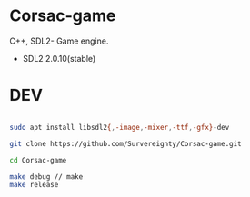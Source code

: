 # Corsac-game

C++, SDL2- Game engine.

* SDL2 2.0.10(stable)

# DEV

```bash

sudo apt install libsdl2{,-image,-mixer,-ttf,-gfx}-dev

git clone https://github.com/Survereignty/Corsac-game.git

cd Corsac-game

make debug // make
make release

```